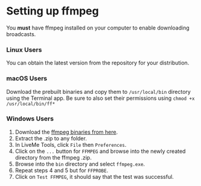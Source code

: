 # Setting up ffmpeg

You **must** have ffmpeg installed on your computer to enable downloading broadcasts. 

### Linux Users

You can obtain the latest version from the repository for your distribution.

### macOS Users

Download the prebuilt binaries and copy them to `/usr/local/bin` directory using the Terminal app.  Be sure to also set their permissions 
using `chmod +x /usr/local/bin/ff*`

### Windows Users

1. Download the [ffmpeg binaries from here](http://ffmpeg.zeranoe.com/builds/).
2. Extract the .zip to any folder.
3. In LiveMe Tools, click `File` then `Preferences`.
4. Click on the `...` button for `FFMPEG` and browse into the newly created directory from the ffmpeg .zip.
5. Browse into the `bin` directory and select `ffmpeg.exe`.
6. Repeat steps 4 and 5 but for `FFPROBE`.
7. Click on `Test FFMPEG`, it should say that the test was successful.
